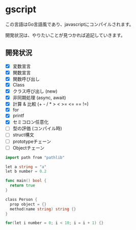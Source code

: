 # gscript

この言語はGo言語風であり、javascriptにコンパイルされます。

開発状況は、やりたいことが見つかれば追記していきます。

## 開発状況
- [x] 変数宣言
- [x] 関数宣言
- [x] 関数呼び出し
- [x] Class
- [x] クラス呼び出し (new)
- [x] 非同期処理 (async, await)
- [x] 計算 & 比較 (+ - / * > < >= <= == !=)
- [x] for
- [x] printf
- [x] セミコロン任意化
- [ ] 型の評価 (コンパイル時)
- [ ] struct構文
- [ ] prototypeチェーン
- [ ] Objectチェーン

```go
import path from "pathlib"

let a string = "a"
let b number = 0.2

func main() bool {
  return true
}

class Person {
  prop object = {}
  method(name string) string {}
}

for(let i number = 0; i < 10; i = i + 1) {}
```
